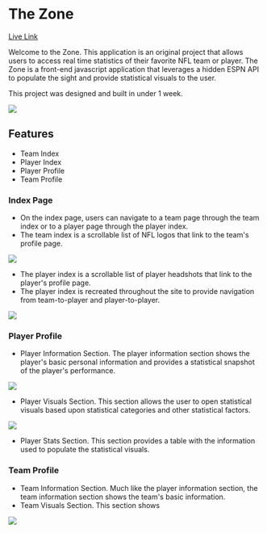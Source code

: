 # The Zone 
[Live Link](https://wildlouth93.github.io/zone/)

Welcome to the Zone. This application is an original project that allows users to access real time statistics of their favorite NFL team or player. The Zone is a front-end javascript application that leverages a hidden ESPN API to populate the sight and provide statistical visuals to the user. 

This project was designed and built in under 1 week. 

![](https://user-images.githubusercontent.com/29221213/73215126-132e2300-4119-11ea-96bb-e61f05c59d1e.png)

## Features
* Team Index
* Player Index 
* Player Profile 
* Team Profile

### Index Page
* On the index page, users can navigate to a team page through the team index or to a player page through the player index. 
* The team index is a scrollable list of NFL logos that link to the team's profile page.

![](https://user-images.githubusercontent.com/29221213/73215167-23460280-4119-11ea-9f63-c5274c6a8bb0.png)

* The player index is a scrollable list of player headshots that link to the player's profile page.
* The player index is recreated throughout the site to provide navigation from team-to-player and player-to-player.

![](https://user-images.githubusercontent.com/29221213/73215182-280ab680-4119-11ea-85a7-b0f53570c09d.png)

### Player Profile
* Player Information Section. The player information section shows the player's basic personal information and provides a statistical snapshot of the player's performance. 

![](https://user-images.githubusercontent.com/29221213/73217530-ba14be00-411d-11ea-8c6b-4e632658fcf1.png)

* Player Visuals Section. This section allows the user to open statistical visuals based upon statistical categories and other statistical factors. 

![](https://user-images.githubusercontent.com/29221213/73217557-c4cf5300-411d-11ea-9137-fe7a4078e56a.png)

* Player Stats Section. This section provides a table with the information used to populate the statistical visuals. 

### Team Profile 
* Team Information Section. Much like the player information section, the team information section shows the team's basic information. 
* Team Visuals Section. This section shows 

![](https://user-images.githubusercontent.com/29221213/73219710-6062c280-4122-11ea-9ce9-61693e897105.png)





